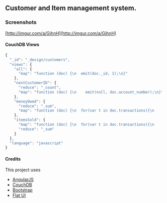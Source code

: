 ## Customer and Item management system.

### Screenshots
[http://imgur.com/a/GihnH](http://imgur.com/a/GihnH)


#### CouchDB Views

```javascript
{
  "_id": "_design/customers",
  "views": {
    "all": {
      "map": "function (doc) {\n  emit(doc._id, 1);\n}"
    },
    "nextCustomerID": {
      "reduce": "_count",
      "map": "function (doc) {\n    emit(null, doc.account_number);\n}"
    },
    "moneyOwed": {
      "reduce": "_sum",
      "map": "function (doc) {\n  for(var t in doc.transactions){\n    for(var i in doc.transactions[t].items){\n      if(doc.transactions[t].items[i].sold>0 && !doc.transactions[t].items[i].claimed){\n        emit(doc._id, doc.transactions[t].items[i].sold);\n      }\n    }\n  }\n}"
    },
    "itemsSold": {
      "map": "function (doc) {\n  for(var t in doc.transactions){\n    for(var i in doc.transactions[t].items){\n      if(doc.transactions[t].items[i].sold>0 && !doc.transactions[t].items[i].claimed){\n        emit(doc._id, 1);\n      }\n    }\n  }\n}",
      "reduce": "_sum"
    }
  },
  "language": "javascript"
}
```


#### Credits

This project uses
- [AngularJS](https://angularjs.org/)
- [CouchDB](http://couchdb.apache.org/)
- [Bootstrap](http://getbootstrap.com/)
- [Flat UI](http://designmodo.github.io/Flat-UI/)
